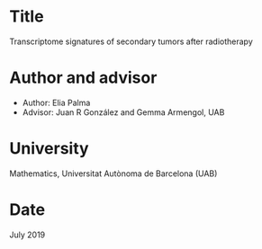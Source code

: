 # Title

Transcriptome signatures of secondary tumors after radiotherapy

# Author and advisor

- Author: Elia Palma
- Advisor: Juan R González and Gemma Armengol, UAB

# University

Mathematics, Universitat Autònoma de Barcelona (UAB)

# Date

July 2019